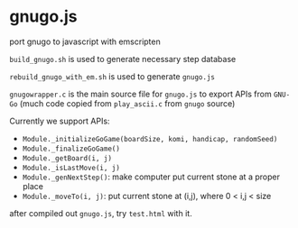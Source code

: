 # gnugo.js
port gnugo to javascript with emscripten

`build_gnugo.sh` is used to generate necessary step database

`rebuild_gnugo_with_em.sh` is used to generate `gnugo.js`

`gnugowrapper.c` is the main source file for `gnugo.js` to export APIs from `GNU-Go` (much code copied from `play_ascii.c` from `gnugo` source)

Currently we support APIs:

- `Module._initializeGoGame(boardSize, komi, handicap, randomSeed)`
- `Module._finalizeGoGame()`
- `Module._getBoard(i, j)`
- `Module._isLastMove(i, j)`
- `Module._genNextStep()`: make computer put current stone at a proper place
- `Module._moveTo(i, j)`: put current stone at (i,j), where 0 < i,j < size

after compiled out `gnugo.js`, try `test.html` with it.
